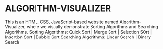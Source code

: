 # ALGORITHM-VISUALIZER

This is an HTML, CSS, JavaScript-based website named Algorithm-Visualizer, where we visually demonstrate Sorting Algorithms and Searching Algorithms.
Sorting Algorithms: Quick Sort | Merge Sort | Selection SOrt | Insertion Sort | Bubble Sort
Searching Algorithms: Linear Search | Binary Search
